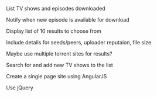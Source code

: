 List TV shows and episodes downloaded

Notify when new episode is available for download

Display list of 10 results to choose from

Include details for seeds/peers, uploader reputaion, file size

Maybe use multiple torrent sites for results?

Search for and add new TV shows to the list

Create a single page site using AngularJS

Use jQuery
